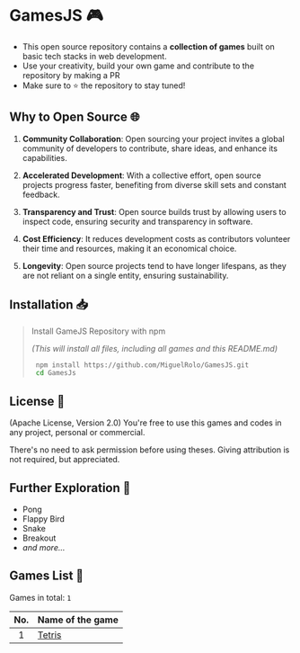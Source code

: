# GamesJS 🎮

- This open source repository contains a **collection of games** built on basic tech stacks in web development. 
- Use your creativity, build your own game and contribute to the repository by making a PR
- Make sure to ⭐️ the repository to stay tuned! 

## Why to Open Source 🌐

1. **Community Collaboration**: Open sourcing your project invites a global community of developers to contribute, share ideas, and enhance its capabilities.

2. **Accelerated Development**: With a collective effort, open source projects progress faster, benefiting from diverse skill sets and constant feedback.

3. **Transparency and Trust**: Open source builds trust by allowing users to inspect code, ensuring security and transparency in software.

4. **Cost Efficiency**: It reduces development costs as contributors volunteer their time and resources, making it an economical choice.

5. **Longevity**: Open source projects tend to have longer lifespans, as they are not reliant on a single entity, ensuring sustainability.

## Installation 📥

> Install GameJS Repository with npm
>
> *(This will install all files, including all games and this README.md)*
>
> ```bash
>  npm install https://github.com/MiguelRolo/GamesJS.git
>  cd GamesJs
> ```

## License 🪪

(Apache License, Version 2.0) You're free to use this games and codes in any project, personal or commercial. 

There's no need to ask permission before using theses. Giving attribution is not required, but appreciated.

## Further Exploration 🔭

- Pong
- Flappy Bird
- Snake
- Breakout
- *and more...*


## Games List 🤖
Games in total: `1`

| No.     | Name of the game |
| :---:   | ---- |
| 1       | <a href='https://github.com/MiguelRolo/GamesJS/tree/main/Games/Tetris'>Tetris</a>  |
